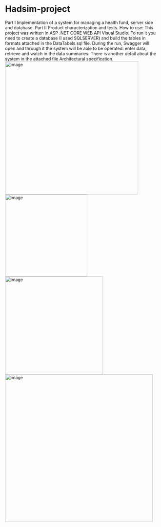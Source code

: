 # Hadsim-project
Part I Implementation of a system for managing a health fund, server side and database. Part II Product characterization and tests.
How to use:
This project was written in ASP .NET CORE WEB API Visual Studio.
To run it you need to create a database (I used SQLSERVER) and build the tables in formats
attached in the DataTabels.sql file.
During the run, Swagger will open and through it the system will be able to be operated: enter data, retrieve and watch
in the data summaries.
There is another detail about the system in the attached file Architectural specification.
<img width="436" alt="image" src="https://github.com/NavaMaklev/Hadsim-project/assets/131261211/cbf71534-45cd-4abb-9490-682f55f06f78">
<img width="269" alt="image" src="https://github.com/NavaMaklev/Hadsim-project/assets/131261211/a4217a3b-cf61-41c3-ae03-9f95b149fa87">
<img width="321" alt="image" src="https://github.com/NavaMaklev/Hadsim-project/assets/131261211/4bb13435-e3e1-4f8b-828c-3bbf326d2b55">
<img width="484" alt="image" src="https://github.com/NavaMaklev/Hadsim-project/assets/131261211/f5bde682-4c5e-452a-b0c2-b2f1f9ac3e07">

